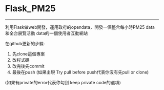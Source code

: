# Flask_PM25
-------------------------------------------------------------------------
利用Flask做web開發，運用政府的opendata，開發一個整合每小時PM25 data和全台展覽活動 data的一個使用者互動網站

在github更新的步驟:
1. 先clone這個專案
2. 改程式碼
3. 改完後先commit
4. 最後在push (如果出現 Try pull before push代表你沒有先pull or clone)

(如果有private的error代表你勾到 keep private code的選項)

